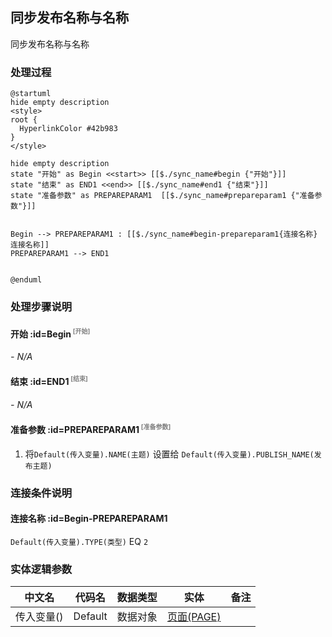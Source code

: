 ## 同步发布名称与名称 <!-- {docsify-ignore-all} -->

   同步发布名称与名称

### 处理过程

```plantuml
@startuml
hide empty description
<style>
root {
  HyperlinkColor #42b983
}
</style>

hide empty description
state "开始" as Begin <<start>> [[$./sync_name#begin {"开始"}]]
state "结束" as END1 <<end>> [[$./sync_name#end1 {"结束"}]]
state "准备参数" as PREPAREPARAM1  [[$./sync_name#prepareparam1 {"准备参数"}]]


Begin --> PREPAREPARAM1 : [[$./sync_name#begin-prepareparam1{连接名称} 连接名称]]
PREPAREPARAM1 --> END1


@enduml
```


### 处理步骤说明

#### 开始 :id=Begin<sup class="footnote-symbol"> <font color=gray size=1>[开始]</font></sup>



*- N/A*
#### 结束 :id=END1<sup class="footnote-symbol"> <font color=gray size=1>[结束]</font></sup>



*- N/A*

#### 准备参数 :id=PREPAREPARAM1<sup class="footnote-symbol"> <font color=gray size=1>[准备参数]</font></sup>



1. 将`Default(传入变量).NAME(主题)` 设置给  `Default(传入变量).PUBLISH_NAME(发布主题)`


### 连接条件说明
#### 连接名称 :id=Begin-PREPAREPARAM1

`Default(传入变量).TYPE(类型)` EQ `2`


### 实体逻辑参数

|    中文名   |    代码名    |  数据类型    |  实体   |备注 |
| --------| --------| -------- | -------- | --------   |
|传入变量(<i class="fa fa-check"/></i>)|Default|数据对象|[页面(PAGE)](module/Wiki/article_page.md)||
